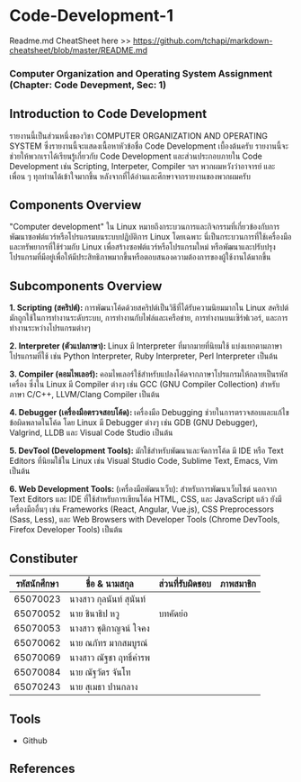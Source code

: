 # Code-Development-1 #
Readme.md CheatSheet here >> https://github.com/tchapi/markdown-cheatsheet/blob/master/README.md
### Computer Organization and Operating System Assignment (Chapter: Code Devepment, Sec: 1) ###

## Introduction to Code Development ##
รายงานนี้เป็นส่วนหนึ่งของวิชา COMPUTER ORGANIZATION AND OPERATING SYSTEM ซึ่งรายงานนี้จะแสดงเนื้อหาหัวข้อชื่อ Code Development เบื้องต้นครับ
รายงานนี้จะช่วยให้พวกเราได้เรียนรู้เกี่ยวกับ Code Development และส่วนประกอบภายใน Code Development เช่น Scripting, Interpeter, Compiler ฯลฯ
พวกผมหวังว่าอาจารย์ และ เพื่อน ๆ ทุกท่านได้เข้าใจมากขึ้น หลังจากที่ได้อ่านและศึกษาจากรายงานของพวกผมครับ

## Components Overview ##
"Computer development" ใน Linux หมายถึงกระบวนการและกิจกรรมที่เกี่ยวข้องกับการพัฒนาซอฟต์แวร์หรือโปรแกรมบนระบบปฏิบัติการ Linux โดยเฉพาะ นี่เป็นกระบวนการที่ใช้เครื่องมือและทรัพยากรที่ใช้ร่วมกับ Linux เพื่อสร้างซอฟต์แวร์หรือโปรแกรมใหม่ หรือพัฒนาและปรับปรุงโปรแกรมที่มีอยู่เพื่อให้มีประสิทธิภาพมากขึ้นหรือตอบสนองความต้องการของผู้ใช้งานได้มากขึ้น

## Subcomponents Overview ##
<p>
  <b>1. Scripting (สคริปต์): </b> การพัฒนาโค้ดด้วยสคริปต์เป็นวิธีที่ได้รับความนิยมมากใน Linux สคริปต์มักถูกใช้ในการทำงานระดับระบบ, การทำงานกับไฟล์และเครือข่าย, การทำงานบนเซิร์ฟเวอร์, และการทำงานระหว่างโปรแกรมต่างๆ
</p>
<p>
  <b>2. Interpreter (ตัวแปลภาษา): </b> Linux มี Interpreter ที่มากมายที่นิยมใช้ แบ่งแยกตามภาษาโปรแกรมที่ใช้ เช่น Python Interpreter, Ruby Interpreter, Perl Interpreter เป็นต้น
</p>
<p>
  <b>3. Compiler (คอมไพเลอร์): </b> คอมไพเลอร์ใช้สำหรับแปลงโค้ดจากภาษาโปรแกรมให้กลายเป็นรหัสเครื่อง ซึ่งใน Linux มี Compiler ต่างๆ เช่น GCC (GNU Compiler Collection) สำหรับภาษา C/C++, LLVM/Clang Compiler เป็นต้น
</p>
<p>
  <b>4. Debugger (เครื่องมือตรวจสอบโค้ด): </b> เครื่องมือ Debugging ช่วยในการตรวจสอบและแก้ไขข้อผิดพลาดในโค้ด โดย Linux มี Debugger ต่างๆ เช่น GDB (GNU Debugger), Valgrind, LLDB และ Visual Code Studio เป็นต้น
</p>
<p>
  <b>5. DevTool (Development Tools): </b> มักใช้สำหรับพัฒนาและจัดการโค้ด มี IDE หรือ Text Editors ที่นิยมใช้ใน Linux เช่น Visual Studio Code, Sublime Text, Emacs, Vim เป็นต้น
</p>
<p>
  <b>6. Web Development Tools: </b> (เครื่องมือพัฒนาเว็บ): สำหรับการพัฒนาเว็บไซต์ นอกจาก Text Editors และ IDE ที่ใช้สำหรับการเขียนโค้ด HTML, CSS, และ JavaScript แล้ว ยังมีเครื่องมืออื่นๆ เช่น Frameworks (React, Angular, Vue.js), CSS Preprocessors (Sass, Less), และ Web Browsers with Developer Tools (Chrome DevTools, Firefox Developer Tools) เป็นต้น
</p>

## Constibuter ##
รหัสนักศึกษา | ชื่อ & นามสกุล | ส่วนที่รับผิดชอบ | ภาพสมาชิก
-------- | -------------------- | ------------ | ----------
65070023 |  นางสาว กุลนันท์ สุนันท์	 |             |
65070052 |	นาย ชินาธิป  หวู        | บทคัดย่อ |
65070053 |	นางสาว ชุติกาญจน์  ใจคง |	           |
65070062 |	นาย ณภัทร  มากสมบูรณ์	|            |
65070069 |	นางสาว ณัฐชา  ฤทธิ์คำรพ	|            |
65070084 |	นาย ณัฐวัตร  จันโท	    |            |
65070243 |	นาย สุเมธา  ปานกลาง    |            |

## Tools
- Github

## References ##
